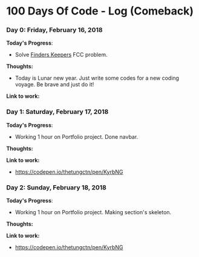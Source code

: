 # 100 Days Of Code - Log (Comeback)

### Day 0: Friday, February 16, 2018

**Today's Progress**:
* Solve [Finders Keepers](https://www.freecodecamp.org/challenges/finders-keepers) FCC problem.

**Thoughts:**
* Today is Lunar new year. Just write some codes for a new coding voyage. Be brave and just do it!

**Link to work:**

### Day 1: Saturday, February 17, 2018

**Today's Progress**:
* Working 1 hour on Portfolio project. Done navbar.

**Thoughts:**

**Link to work:**
* https://codepen.io/thetungctn/pen/KyrbNG

### Day 2: Sunday, February 18, 2018

**Today's Progress**:
* Working 1 hour on Portfolio project. Making section's skeleton.

**Thoughts:**

**Link to work:**
* https://codepen.io/thetungctn/pen/KyrbNG

